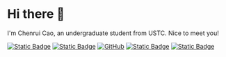 # Hi there 👋

I'm Chenrui Cao, an undergraduate student from USTC. Nice to meet you! 

[![Static Badge](https://img.shields.io/badge/Homepage-USTC-purple?logo=githubsponsors&logoColor=white)](http://home.ustc.edu.cn/~caochenrui/)
[![Static Badge](https://img.shields.io/badge/Homepage-Github-green?logo=googlebard&logoColor=white)](https://caochenrui.github.io/)
[![GitHub](https://img.shields.io/badge/dynamic/json?url=https%3A%2F%2Fapi.swo.moe%2Fstats%2Fgithub%2Fcaochenrui&query=count&color=black&label=GitHub&logo=github&cacheSeconds=3600)](https://github.com/caochenrui)
[![Static Badge](https://img.shields.io/badge/Email-Contact-yellow?logo=gmail&logoColor=white)](mailto:caochenrui@mail.ustc.edu.cn)
[![Static Badge](https://img.shields.io/badge/QQ-Contact-maroon?logo=tencentqq)](https://qm.qq.com/cgi-bin/qm/qr?k=qphpipwezIuciJGFclVlVTR0-YiXoQMr)

<!-- <a href="tencent://AddContact/?fromId=50&fromSubId=1&subcmd=all&uin=1968562576"><img src="https://img.shields.io/badge/QQ-Contact-282c34?logo=tencentqq&labelColor=maroon" /></a>
<object data="https://img.shields.io/badge/QQ-Contact-282c34?logo=tencentqq&logoColor=white&labelColor=maroon&link=tencent%3A%2F%2FAddContact%2F%3FfromId%3D50%26fromSubId%3D1%26subcmd%3Dall%26uin%3D1968562576" width="100" height="20"></object> -->

<!-- [![哔哩哔哩](https://img.shields.io/badge/dynamic/json?url=https%3A%2F%2Fapi.spencerwoo.com%2Fsubstats%2F%3Fsource%3Dbilibili%26queryKey%3D355793960&query=%24.data.totalSubs&logo=bilibili&logoColor=FFFFFF&label=Bilibili&color=FE7398)](https://space.bilibili.com/355793960)
[![Steam](https://img.shields.io/badge/dynamic/json?url=https%3A%2F%2Fapi.swo.moe%2Fstats%2Fsteamfriends%2F76561198969108460&query=count&color=282c34&label=Steam&labelColor=134375&logo=steam&cacheSeconds=3600)](https://steamcommunity.com/profiles/76561198969108460)
[![知乎](https://img.shields.io/badge/dynamic/json?url=https%3A%2F%2Fapi.swo.moe%2Fstats%2Fzhihu%2Fsha-mo-zhi-ying-15-8&query=count&color=282c34&label=%E7%9F%A5%E4%B9%8E&labelColor=0084ff&logo=zhihu&logoColor=ffffff&suffix=+%E5%85%B3%E6%B3%A8&cacheSeconds=3600)](https://www.zhihu.com/people/sha-mo-zhi-ying-15-8)
[![Telegram](https://img.shields.io/badge/Telegram-Contact-282c34?logo=telegram&labelColor=22a8e8&logoColor=white&color=282c34)](https://t.me/Desert_Eagle2003)
[![Twitter](https://img.shields.io/badge/Twitter-Contact-282c34?logo=x&labelColor=black&logoColor=white&color=282c34)](https://x.com/Desert_Eagle185)

[<img src="https://github-readme-stats.vercel.app/api?username=caochenrui&show_icons=true&hide=prs" height="150px">](https://github.com/caochenrui)
[<img src="https://streak-stats.demolab.com?user=caochenrui&locale=zh_Hans" height="150px">](https://github.com/caochenrui) -->

<!-- [<img src="https://github-readme-stats.vercel.app/api/top-langs/?username=caochenrui&layout=compact" height="180px">](https://github.com/caochenrui) -->

<!--
**caochenrui/caochenrui** is a ✨ _special_ ✨ repository because its `README.md` (this file) appears on your GitHub profile.

Here are some ideas to get you started:

- 🔭 I’m currently working on ...
- 🌱 I’m currently learning ...
- 👯 I’m looking to collaborate on ...
- 🤔 I’m looking for help with ...
- 💬 Ask me about ...
- 📫 How to reach me: ...
- 😄 Pronouns: ...
- ⚡ Fun fact: ...
-->
